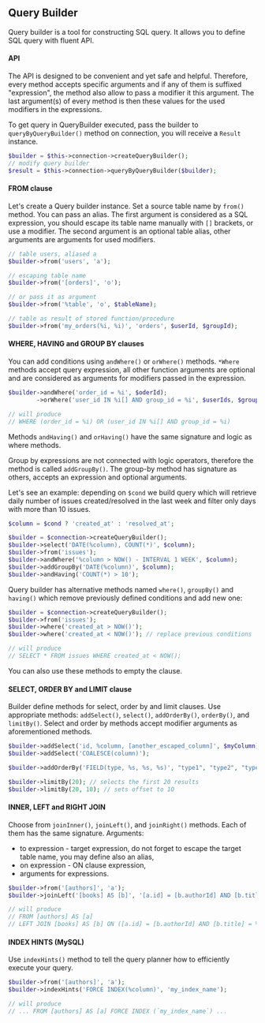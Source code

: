 ## Query Builder

Query builder is a tool for constructing SQL query. It allows you to define SQL query with fluent API.

#### API

The API is designed to be convenient and yet safe and helpful. Therefore, every method accepts specific arguments and if any of them is suffixed "expression", the method also allow to pass a modifier it this argument. The last argument(s) of every method is then these values for the used modifiers in the expressions.

To get query in QueryBuilder executed, pass the builder to `queryByQueryBuilder()` method on connection, you will receive a `Result` instance.

```php
$builder = $this->connection->createQueryBuilder();
// modify query builder
$result = $this->connection->queryByQueryBuilder($builder);
```

#### FROM clause

Let's create a Query builder instance. Set a source table name by `from()` method. You can pass an alias. The first argument is considered as a SQL expression, you should escape its table name manually with `[]` brackets, or use a modifier. The second argument is an optional table alias, other arguments are arguments for used modifiers.

```php
// table users, aliased a
$builder->from('users', 'a');

// escaping table name
$builder->from('[orders]', 'o');

// or pass it as argument
$builder->from('%table', 'o', $tableName);

// table as result of stored function/procedure
$builder->from('my_orders(%i, %i)', 'orders', $userId, $groupId);
```

#### WHERE, HAVING and GROUP BY clauses

You can add conditions using `andWhere()` or `orWhere()` methods. `*Where` methods accept query expression, all other function arguments are optional and are considered as arguments for modifiers passed in the expression.

```php
$builder->andWhere('order_id = %i', $oderId);
        ->orWhere('user_id IN %i[] AND group_id = %i', $userIds, $groupId);

// will produce
// WHERE (order_id = %i) OR (user_id IN %i[] AND group_id = %i)
```

Methods `andHaving()` and `orHaving()` have the same signature and logic as where methods.

Group by expressions are not connected with logic operators, therefore the method is called `addGroupBy()`. The group-by method has signature as others, accepts an expression and optional arguments.

Let's see an example: depending on `$cond` we build query which will retrieve daily number of issues created/resolved in the last week and filter only days with more than 10 issues.

```php
$column = $cond ? 'created_at' : 'resolved_at';

$builder = $connection->createQueryBuilder();
$builder->select('DATE(%column), COUNT(*)', $column);
$builder->from('issues');
$builder->andWhere('%column > NOW() - INTERVAL 1 WEEK', $column);
$builder->addGroupBy('DATE(%column)', $column);
$builder->andHaving('COUNT(*) > 10');
```

Query builder has alternative methods named `where()`, `groupBy()` and `having()` which remove previously defined conditions and add new one:

```php
$builder = $connection->createQueryBuilder();
$builder->from('issues');
$builder->where('created_at > NOW()');
$builder->where('created_at < NOW()'); // replace previous conditions

// will produce
// SELECT * FROM issues WHERE created_at < NOW();
```

You can also use these methods to empty the clause.

#### SELECT, ORDER BY and LIMIT clause

Builder define methods for select, order by and limit clauses. Use appropriate methods: `addSelect()`, `select()`, `addOrderBy()`, `orderBy()`, and `limitBy()`. Select and order by methods accept modifier arguments as aforementioned methods.

```php
$builder->addSelect('id, %column, [another_escaped_column]', $myColumn);
$builder->addSelect('COALESCE(column)');

$builder->addOrderBy('FIELD(type, %s, %s, %s)', "type1", "type2", "type3");

$builder->limitBy(20); // selects the first 20 results
$builder->limitBy(20, 10); // sets offset to 1O
```

#### INNER, LEFT and RIGHT JOIN

Choose from `joinInner()`, `joinLeft()`, and `joinRight()` methods. Each of them has the same signature. Arguments:
- to expression - target expression, do not forget to escape the target table name, you may define also an alias,
- on expression - ON clause expression,
- arguments for expressions.

```php
$builder->from('[authors]', 'a');
$builder->joinLeft('[books] AS [b]', '[a.id] = [b.authorId] AND [b.title] = %s', $title);

// will produce
// FROM [authors] AS [a]
// LEFT JOIN [books] AS [b] ON ([a.id] = [b.authorId] AND [b.title] = %s)
```

#### INDEX HINTS (MySQL)

Use `indexHints()` method to tell the query planner how to efficiently execute your query.

```php
$builder->from('[authors]', 'a');
$builder->indexHints('FORCE INDEX(%column)', 'my_index_name');

// will produce
// ... FROM [authors] AS [a] FORCE INDEX (`my_index_name`) ...
```
